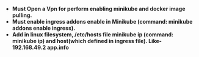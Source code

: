 * **Must Open a Vpn for perform enabling minikube and docker image pulling.**
* **Must enable ingress addons enable in Minikube (command: minikube addons enable ingress).**
* **Add in linux filesystem, /etc/hosts file minikube ip (command: minikube ip) and host(which defined in ingress file). Like- 192.168.49.2 app.info**